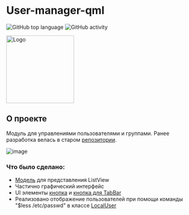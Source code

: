 # User-manager-qml 

<img alt="GitHub top language" src="https://img.shields.io/github/languages/top/ByakuyaKu/User-manager-qml"> <img alt="GitHub activity" src="https://img.shields.io/github/last-commit/ByakuyaKu/User-manager-qml"> 


<img src="https://www.altlinux.org/Images.www.altlinux.org/d/d2/Alt_linux_team.png" alt="Logo" width="180" height="180">

 
  
## О проекте
Модуль для управлениями пользователями и группами.
Ранее разработка велась в старом [репозитории](https://github.com/ByakuyaKu/User-manager).

![image](https://user-images.githubusercontent.com/31956595/181862689-68ed87a2-8755-4b31-83ea-b769c19a5b23.png)

### Что было сделано:
* [Модель](https://github.com/ByakuyaKu/User-manager-qml/tree/main/listModel) для представления ListView
* Частично графический интерфейс
* UI элементы [кнопка](https://github.com/ByakuyaKu/User-manager-qml/blob/main/UIElements/CustomBtn.qml) и [кнопка для TabBar](https://github.com/ByakuyaKu/User-manager-qml/blob/main/UIElements/CustomTabBtn.qml)
* Реализовано отображение пользователей при помощи команды "$less /etc/passwd" в классе [LocalUser](https://github.com/ByakuyaKu/User-manager-qml/blob/main/listModel/localuser.cpp#:~:text=QStringList%20LocalUser%3A%3AgetUnparsedLocalUsers)

